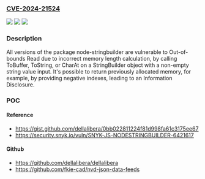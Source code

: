 ### [CVE-2024-21524](https://cve.mitre.org/cgi-bin/cvename.cgi?name=CVE-2024-21524)
![](https://img.shields.io/static/v1?label=Product&message=node-stringbuilder&color=blue)
![](https://img.shields.io/static/v1?label=Version&message=0%3C%20*%20&color=brighgreen)
![](https://img.shields.io/static/v1?label=Vulnerability&message=Out-of-bounds%20Read&color=brighgreen)

### Description

All versions of the package node-stringbuilder are vulnerable to Out-of-bounds Read due to incorrect memory length calculation, by calling ToBuffer, ToString, or CharAt on a StringBuilder object with a non-empty string value input. It's possible to return previously allocated memory, for example, by providing negative indexes, leading to an Information Disclosure.

### POC

#### Reference
- https://gist.github.com/dellalibera/0bb022811224f81d998fa61c3175ee67
- https://security.snyk.io/vuln/SNYK-JS-NODESTRINGBUILDER-6421617

#### Github
- https://github.com/dellalibera/dellalibera
- https://github.com/fkie-cad/nvd-json-data-feeds

